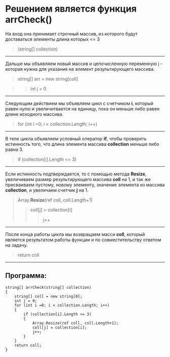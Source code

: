 # Решением является функция arrCheck()
На вход она принимает строчный массив, из которого будут доставаться элементы длина которых <= 3

>(string[] collection)
***
 Дальше мы объявляем новый массив и целочисленную переменную j - которая нужна для указания на элемент результирующего массива.
>string[] arr = new string[coll]

>> int j = 0
***
 Следующим действием мы объявляем цикл с счетчиком **i**, который равен нулю и увеличитвается на единицу, пока он меньше либо равен длине исходного массива.
>  for (int i =0; i < collection.Length; i++)
***
В теле цикла объявляем условный оператор **if**, чтобы проверить истинность того, что длина элемента массива **collection** меньше либо равна 3.
>if (collection[i].Length <= 3)
***
Если истинность подтверждается, то с помощью метода **Resize**, увеличиваем размер результирующего массива **coll** на 1, и так же присваиваем пустому, новому элементу, значение элемента из массива **collection**, и увеличаем счетчик **j** на 1.
>Array.**Resize**(ref coll, coll.Length+1)
>>coll[j] = collection[i]
>>>j++
***
После конца работы цикла мы возвращаем масси **coll**, который является результатом работы функции и по совместительству ответом на задачу.
>return coll
___
## Программа:
    string[] arrCheck(string[] collection)
    {
        string[] coll = new string[0];
        int j = 0;
        for (int i =0; i < collection.Length; i++)
        {
            if (collection[i].Length <= 3)
            {
                Array.Resize(ref coll, coll.Length+1);
                coll[j] = collection[i];
                j++;
            }
        }
        return coll;
    }